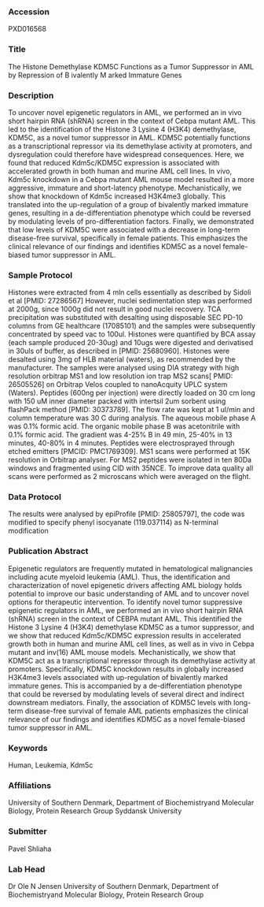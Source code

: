 ### Accession
PXD016568

### Title
The Histone Demethylase KDM5C Functions as a Tumor Suppressor in AML by Repression of B ivalently M arked Immature Genes

### Description
To uncover novel epigenetic regulators in AML, we performed an in vivo short hairpin RNA (shRNA) screen in the context of Cebpa mutant AML. This led to the identification of the Histone 3 Lysine 4 (H3K4) demethylase, KDM5C, as a novel tumor suppressor in AML. KDM5C potentially functions as a transcriptional repressor via its demethylase activity at promoters, and dysregulation could therefore have widespread consequences. Here, we found that reduced Kdm5c/KDM5C expression is associated with accelerated growth in both human and murine AML cell lines. In vivo, Kdm5c knockdown in a Cebpa mutant AML mouse model resulted in a more aggressive, immature and short-latency phenotype. Mechanistically, we show that knockdown of Kdm5c increased H3K4me3 globally. This translated into the up-regulation of a group of bivalently marked immature genes, resulting in a de-differentiation phenotype which could be reversed by modulating levels of pro-differentiation factors. Finally, we demonstrated that low levels of KDM5C were associated with a decrease in long-term disease-free survival, specifically in female patients. This emphasizes the clinical relevance of our findings and identifies KDM5C as a novel female-biased tumor suppressor in AML.

### Sample Protocol
Histones were extracted from 4 mln cells essentially as described by Sidoli et al [PMID: 27286567] However, nuclei sedimentation step was performed at 2000g, since 1000g did not result in good nuclei recovery. TCA precipitation was substituted with desalting using disposable SEC PD-10 columns from GE healthcare (17085101) and the samples were subsequently concentrated by speed vac to 100ul. Histones were quantified by BCA assay (each sample produced 20-30ug) and 10ugs were digested and derivatised in 30uls of buffer, as described in [PMID: 25680960]. Histones were desalted using 3mg of HLB material (waters), as recommended by the manufacturer. The samples were analysed using DIA strategy with high resolution orbitrap MS1 and low resolution ion trap MS2 scans[ PMID: 26505526] on Orbitrap Velos coupled to nanoAcquity UPLC system (Waters). Peptides (600ng per injection) were directly loaded on 30 cm long with 150 uM inner diameter packed with intertsil 2um sorbent using flashPack method [PMID: 30373789]. The flow rate was kept at 1 ul/min and column temperature was 30 C during analysis. The aqueous mobile phase A was 0.1% formic acid. The organic mobile phase B was acetonitrile with 0.1% formic acid. The gradient was 4-25% B in 49 min, 25-40% in 13 minutes, 40-80% in 4 minutes. Peptides were electrosprayed through etched emitters [PMCID: PMC1769309]. MS1 scans were performed at 15K resolution in Orbitrap analyser. For MS2 peptides were isolated in ten 80Da windows and fragmented using CID with 35NCE. To improve data quality all scans were performed as 2 microscans which were averaged on the flight.

### Data Protocol
The results were analysed by epiProfile [PMID: 25805797], the code was modified to specify phenyl isocyanate (119.037114) as N-terminal modification

### Publication Abstract
Epigenetic regulators are frequently mutated in hematological malignancies including acute myeloid leukemia (AML). Thus, the identification and characterization of novel epigenetic drivers affecting AML biology holds potential to improve our basic understanding of AML and to uncover novel options for therapeutic intervention. To identify novel tumor suppressive epigenetic regulators in AML, we performed an in vivo short hairpin RNA (shRNA) screen in the context of CEBPA mutant AML. This identified the Histone 3 Lysine 4 (H3K4) demethylase KDM5C as a tumor suppressor, and we show that reduced Kdm5c/KDM5C expression results in accelerated growth both in human and murine AML cell lines, as well as in vivo in Cebpa mutant and inv(16) AML mouse models. Mechanistically, we show that KDM5C act as a transcriptional repressor through its demethylase activity at promoters. Specifically, KDM5C knockdown results in globally increased H3K4me3 levels associated with up-regulation of bivalently marked immature genes. This is accompanied by a de-differentiation phenotype that could be reversed by modulating levels of several direct and indirect downstream mediators. Finally, the association of KDM5C levels with long-term disease-free survival of female AML patients emphasizes the clinical relevance of our findings and identifies KDM5C as a novel female-biased tumor suppressor in AML.

### Keywords
Human, Leukemia, Kdm5c

### Affiliations
University of Southern Denmark, Department of Biochemistryand Molecular Biology, Protein Research Group
Syddansk University

### Submitter
Pavel Shliaha

### Lab Head
Dr Ole N Jensen
University of Southern Denmark, Department of Biochemistryand Molecular Biology, Protein Research Group


